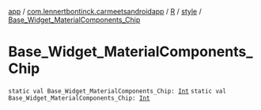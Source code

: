 [app](../../../index.md) / [com.lennertbontinck.carmeetsandroidapp](../../index.md) / [R](../index.md) / [style](index.md) / [Base_Widget_MaterialComponents_Chip](./-base_-widget_-material-components_-chip.md)

# Base_Widget_MaterialComponents_Chip

`static val Base_Widget_MaterialComponents_Chip: `[`Int`](https://kotlinlang.org/api/latest/jvm/stdlib/kotlin/-int/index.html)
`static val Base_Widget_MaterialComponents_Chip: `[`Int`](https://kotlinlang.org/api/latest/jvm/stdlib/kotlin/-int/index.html)